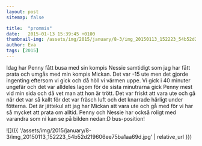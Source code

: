```yaml
---
layout: post
sitemap: false

title:  "prommis"
date:   2015-01-13 15:39:45 +0100
thumbnail-img: /assets/img/2015/january/8-3/img_20150113_152223_54b52d219606ee75ba1aa69d.jpg
author: Eva
tags: [2015]
---
```


Idag har Penny fått busa med sin kompis Nessie samtidigt som jag har fått prata och umgås med min kompis Mickan. Det var -15 ute men det gjorde ingenting eftersom vi gick och då höll vi värmen uppe. Vi gick i 40 minuter ungefär och det var alldeles lagom för de sista minutrarna gick Penny mest vid min sida och då vet man att hon är trött. Det var friskt att vara ute och gå när det var så kallt för det var fräsch luft och det knarrade härligt under fötterna. Det är jättekul att jag har Mickan att vara ute och gå med för vi har så mycket att prata om alltid. Penny och Nessie har också roligt med varandra som ni kan se på bilden nedan:D bus-position!

![]({{ '/assets/img/2015/january/8-3/img_20150113_152223_54b52d219606ee75ba1aa69d.jpg'  | relative_url }})


